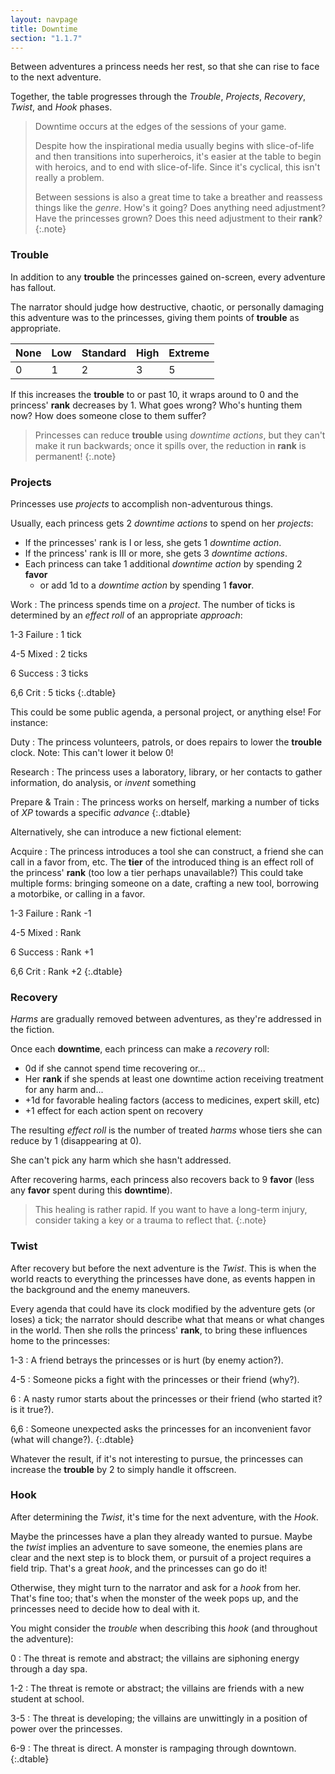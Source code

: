 ```yaml
---
layout: navpage
title: Downtime
section: "1.1.7"
---
```


Between adventures a princess needs her rest, so that she can rise to face to the next adventure.

Together, the table progresses through the _Trouble_, _Projects_, _Recovery_, _Twist_, and _Hook_ phases.

> Downtime occurs at the edges of the sessions of your game.
>
> Despite how the inspirational media usually begins with slice-of-life and then transitions into superheroics,
> it's easier at the table to begin with heroics, and to end with slice-of-life.
> Since it's cyclical, this isn't really a problem.
>
> Between sessions is also a great time to take a breather and reassess things like the _genre_.
> How's it going?
> Does anything need adjustment?
> Have the princesses grown? Does this need adjustment to their **rank**?
{:.note}

### Trouble

In addition to any **trouble** the princesses gained on-screen, every adventure has fallout.

The narrator should judge how destructive, chaotic, or personally damaging this adventure was to the princesses, giving them points of **trouble** as appropriate.

| None | Low | Standard | High | Extreme |
|------|-----|----------|------|---------|
| 0    | 1   | 2        | 3    | 5       |

If this increases the **trouble** to or past 10, it wraps around to 0 and the princess' **rank** decreases by 1.
What goes wrong? Who's hunting them now? How does someone close to them suffer?

> Princesses can reduce **trouble** using _downtime actions_, but they can't make it run backwards;
> once it spills over, the reduction in **rank** is permanent!
{:.note}

### Projects

Princesses use _projects_ to accomplish non-adventurous things.

Usually, each princess gets 2 _downtime actions_ to spend on her _projects_:
* If the princesses' rank is I or less, she gets 1 _downtime action_.
* If the princess' rank is III or more, she gets 3 _downtime actions_.
* Each princess can take 1 additional _downtime action_ by spending 2 **favor**
  * or add 1d to a _downtime action_ by spending 1 **favor**.

Work
: The princess spends time on a _project_. The number of ticks is determined by an _effect roll_ of an appropriate _approach_:

1-3 Failure
: 1 tick

4-5 Mixed
: 2 ticks

6 Success
: 3 ticks

6,6 Crit
: 5 ticks
{:.dtable}



This could be some public agenda, a personal project, or anything else! For instance:

Duty
: The princess volunteers, patrols, or does repairs to lower the **trouble** clock.
  Note: This can't lower it below 0!

Research
: The princess uses a laboratory, library, or her contacts to gather information, do analysis, or _invent_ something

Prepare & Train
: The princess works on herself, marking a number of ticks of _XP_ towards a specific _advance_
{:.dtable}



Alternatively, she can introduce a new fictional element:

Acquire
: The princess introduces a tool she can construct, a friend she can call in a favor from, etc.
  The **tier** of the introduced thing is an effect roll of the princess' **rank** (too low a tier perhaps unavailable?)
  This could take multiple forms:
  bringing someone on a date, crafting a new tool, borrowing a motorbike, or calling in a favor.

1-3 Failure
: Rank -1

4-5 Mixed
: Rank

6 Success
: Rank +1

6,6 Crit
: Rank +2
{:.dtable}



### Recovery

_Harms_ are gradually removed between adventures, as they're addressed in the fiction.

Once each **downtime**, each princess can make a _recovery_ roll:
* 0d if she cannot spend time recovering or...
* Her **rank** if she spends at least one downtime action receiving treatment for any harm and...
* +1d for favorable healing factors (access to medicines, expert skill, etc)
* +1 effect for each action spent on recovery

The resulting _effect roll_ is the number of treated _harms_ whose tiers she can reduce by 1 (disappearing at 0).

She can't pick any harm which she hasn't addressed.

After recovering harms, each princess also recovers back to 9 **favor** (less any **favor** spent during this **downtime**).

> This healing is rather rapid.
> If you want to have a long-term injury, consider taking a key or a trauma to reflect that.
{:.note}

### Twist

After recovery but before the next adventure is the _Twist_.
This is when the world reacts to everything the princesses have done, as events happen in the background and the enemy maneuvers.

Every agenda that could have its clock modified by the adventure gets (or loses) a tick; the narrator should describe what that means or what changes in the world.
Then she rolls the princess' **rank**, to bring these influences home to the princesses:

1-3
: A friend betrays the princesses or is hurt (by enemy action?).

4-5
: Someone picks a fight with the princesses or their friend (why?).

6
: A nasty rumor starts about the princesses or their friend (who started it? is it true?).

6,6
: Someone unexpected asks the princesses for an inconvenient favor (what will change?).
{:.dtable}



Whatever the result, if it's not interesting to pursue, the princesses can increase the **trouble** by 2 to simply handle it offscreen.

### Hook

After determining the _Twist_, it's time for the next adventure, with the _Hook_.

Maybe the princesses have a plan they already wanted to pursue.
Maybe the _twist_ implies an adventure to save someone, the enemies plans are clear and the next step is to block them, or pursuit of a project requires a field trip.
That's a great _hook_, and the princesses can go do it!

Otherwise, they might turn to the narrator and ask for a _hook_ from her.
That's fine too; that's when the monster of the week pops up, and the princesses need to decide how to deal with it.

You might consider the _trouble_ when describing this _hook_ (and throughout the adventure):

0
: The threat is remote and abstract; the villains are siphoning energy through a day spa.

1-2
: The threat is remote or abstract; the villains are friends with a new student at school.

3-5
: The threat is developing; the villains are unwittingly in a position of power over the princesses.

6-9
: The threat is direct. A monster is rampaging through downtown.
{:.dtable}


